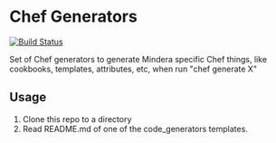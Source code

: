 # Chef Generators

[![Build Status](https://travis-ci.org/Mindera/chef_generators.svg?branch=master)](https://travis-ci.org/Mindera/chef_generators)

Set of Chef generators to generate Mindera specific Chef things, like cookbooks, templates, attributes, etc, when run "chef generate X"

## Usage

1. Clone this repo to a directory
2. Read README.md of one of the code_generators templates.
